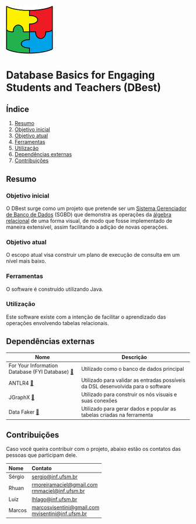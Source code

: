<img src="./assets/images/dbest-logo.png" alt="Logo do DBest" width="128">

# Database Basics for Engaging Students and Teachers (DBest)

## Índice

1. [Resumo](#resumo)
2. [Objetivo inicial](#objetivo-inicial)
3. [Objetivo atual](#objetivo-atual)
4. [Ferramentas](#ferramentas)
5. [Utilização](#utilização)
6. [Dependências externas](#dependências-externas)
7. [Contribuições](#contribuições)

## Resumo

### Objetivo inicial

O DBest surge como um projeto que pretende ser um [Sistema Gerenciador de Banco de Dados][sgbd] (SGBD) que demonstra as operações da [álgebra relacional][algebra-relacional] de uma forma visual, de modo que fosse implementado de maneira extensível, assim facilitando a adição de novas operações.

### Objetivo atual

O escopo atual visa construir um plano de execução de consulta em um nível mais baixo.

### Ferramentas

O software é construído utilizando Java.

### Utilização

Este software existe com a intenção de facilitar o aprendizado das operações envolvendo tabelas relacionais.

## Dependências externas

| Nome                                                                | Descrição                                                                        |
| ------------------------------------------------------------------- | -------------------------------------------------------------------------------- |
| For Your Information Database (FYI Database) [:link:][fyi-database] | Utilizado como o banco de dados principal                                        |
| ANTLR4                                       [:link:][antlr4]       | Utilizado para validar as entradas possíveis da DSL desenvolvida para o software |
| JGraphX                                      [:link:][jgraphx]      | Utilizado para construir os nós visuais e suas conexões                          |
| Data Faker                                   [:link:][data-faker]   | Utilizado para gerar dados e popular as tabelas criadas na ferramenta            |

## Contribuições

Caso você queira contribuir com o projeto, abaixo estão os contatos das pessoas que participam dele.

| Nome   | Contato                                                                                           |
| :----- | :------------------------------------------------------------------------------------------------ |
| Sérgio | [sergio@inf.ufsm.br][email-inf-sergio]                                                            |
| Rhuan  | [rmoreiramaciel@gmail.com][email-pessoal-rhuan] <br> [rmmaciel@inf.ufsm.br][email-inf-rhuan]      |
| Luiz   | [lhlago@inf.ufsm.br][email-inf-luiz]                                                              |
| Marcos | [marcosvisentini@gmail.com][email-pessoal-marcos] <br> [mvisentini@inf.ufsm.br][email-inf-marcos] |

<!-- Links -->

[sgbd]:                 <https://pt.wikipedia.org/wiki/Sistema_de_gerenciamento_de_banco_de_dados> "Sistema Gerenciador de Banco de Dados"
[algebra-relacional]:   <https://pt.wikipedia.org/wiki/%C3%81lgebra_relacional>                    "Álgebra relacional"
[fyi-database]:         <https://github.com/crazynds/FyiDatabase-Java>                             "For Your Information Database (FYI Database)"
[antlr4]:               <https://github.com/vmcolares>                                             "ANTLR4"
[jgraphx]:              <https://github.com/vmcolares>                                             "JGraphX"
[data-faker]:           <https://github.com/vmcolares>                                             "Data Faker"
[email-inf-sergio]:     <mailto:sergio@inf.ufsm.br>                                                "E-mail da informática do Sérgio"
[email-pessoal-rhuan]:  <mailto:rmoreiramaciel@gmail.com>                                          "E-mail pessoal do Rhuan"
[email-inf-rhuan]:      <mailto:rmmaciel@inf.ufsm.br>                                              "E-mail da informática do Rhuan"
[email-inf-luiz]:       <mailto:lhlago@inf.ufsm.br>                                                "E-mail da informática do Luiz"
[email-pessoal-marcos]: <mailto:marcosvisentini@gmail.com>                                         "E-mail pessoal do Marcos"
[email-inf-marcos]:     <mailto:mvisentini@inf.ufsm.br>                                            "E-mail da informática do Marcos"
